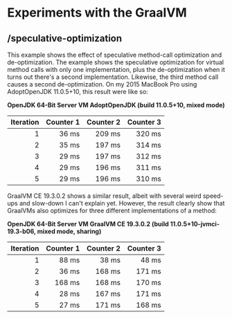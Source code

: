 # Experiments with the GraalVM

## /speculative-optimization
This example shows the effect of speculative method-call optimization and de-optimization. The example shows the speculative optimization for virtual method calls with only one implementation, plus the de-optimization when it turns out there's a second implementation. Likewise, the third method call causes a second de-optimization. On my 2015 MacBook Pro using AdoptOpenJDK 11.0.5+10, this result were like so:

**OpenJDK 64-Bit Server VM AdoptOpenJDK (build 11.0.5+10, mixed mode)**

| Iteration | Counter 1 | Counter 2 | Counter 3 |
| --------: | --------: | --------: | --------: |
|         1 |     36 ms |    209 ms |    320 ms |
|         2 |     35 ms |    197 ms |    314 ms |
|         3 |     29 ms |    197 ms |    312 ms |
|         4 |     29 ms |    196 ms |    311 ms |
|         5 |     29 ms |    196 ms |    310 ms |

GraalVM CE 19.3.0.2 shows a similar result, albeit with several weird speed-ups and slow-down I can't explain yet. However, the result clearly show that GraalVMs also optimizes for three different implementations of a method:

**OpenJDK 64-Bit Server VM GraalVM CE 19.3.0.2 (build 11.0.5+10-jvmci-19.3-b06, mixed mode, sharing)**

| Iteration | Counter 1 | Counter 2 | Counter 3 |
| --------: | --------: | --------: | --------: |
|         1 |     88 ms |     38 ms |     48 ms |
|         2 |     36 ms |    168 ms |    171 ms |
|         3 |    168 ms |    168 ms |    170 ms |
|         4 |     28 ms |    167 ms |    171 ms |
|         5 |     27 ms |    171 ms |    168 ms |